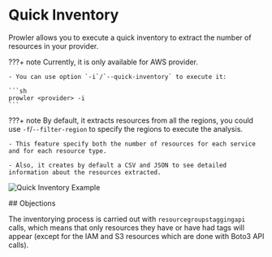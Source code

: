 # Quick Inventory

Prowler allows you to execute a quick inventory to extract the number of resources in your provider.

???+ note
    Currently, it is only available for AWS provider.

    - You can use option `-i`/`--quick-inventory` to execute it:

    ```sh
    prowler <provider> -i
    ```

???+ note
    By default, it extracts resources from all the regions, you could use `-f`/`--filter-region` to specify the regions to execute the analysis.

    - This feature specify both the number of resources for each service and for each resource type.

    - Also, it creates by default a CSV and JSON to see detailed information about the resources extracted.

![Quick Inventory Example](../img/quick-inventory.jpg)

## Objections

The inventorying process is carried out with `resourcegroupstaggingapi` calls, which means that only resources they have or have had tags will appear (except for the IAM and S3 resources which are done with Boto3 API calls).
